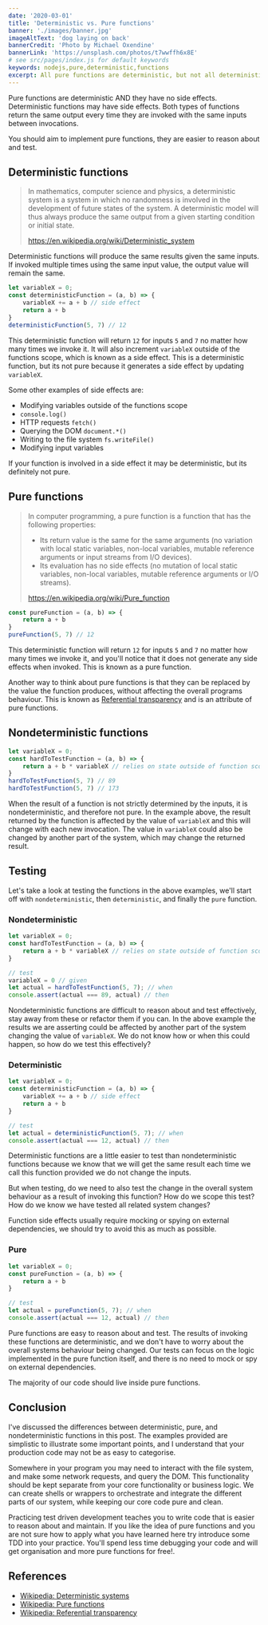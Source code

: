 ```yaml
---
date: '2020-03-01'
title: 'Deterministic vs. Pure functions'
banner: './images/banner.jpg'
imageAltText: 'dog laying on back'
bannerCredit: 'Photo by Michael Oxendine'
bannerLink: 'https://unsplash.com/photos/t7wwffh6x8E'
# see src/pages/index.js for default keywords
keywords: nodejs,pure,deterministic,functions
excerpt: All pure functions are deterministic, but not all deterministic functions are pure. Pure functions are easier to reason about and test, you should aim to implement pure functions.
---
```


Pure functions are deterministic AND they have no side effects. Deterministic functions may have side effects. Both types of functions return the same output every time they are invoked with the same inputs between invocations. 

You should aim to implement pure functions, they are easier to reason about and test.

## Deterministic functions

> In mathematics, computer science and physics, a deterministic system is a system in which no randomness is involved in the development of future states of the system. A deterministic model will thus always produce the same output from a given starting condition or initial state.
> 
> https://en.wikipedia.org/wiki/Deterministic_system

Deterministic functions will produce the same results given the same inputs. If invoked multiple times using the same input value, the output value will remain the same.

```javascript
let variableX = 0;
const deterministicFunction = (a, b) => {
    variableX += a + b // side effect
    return a + b
}
deterministicFunction(5, 7) // 12
```
This deterministic function will return `12` for inputs `5` and `7` no matter how many times we invoke it. It will also increment `variableX` outside of the functions scope, which is known as a side effect. This is a deterministic function, but its not pure because it generates a side effect by updating `variableX`. 

Some other examples of side effects are:

- Modifying variables outside of the functions scope
- `console.log()`
- HTTP requests `fetch()`
- Querying the DOM `document.*()`
- Writing to the file system `fs.writeFile()`
- Modifying input variables

If your function is involved in a side effect it may be deterministic, but its definitely not pure.

## Pure functions

> In computer programming, a pure function is a function that has the following properties:
> - Its return value is the same for the same arguments (no variation with local static variables, non-local variables, mutable reference arguments or input streams from I/O devices).
> - Its evaluation has no side effects (no mutation of local static variables, non-local variables, mutable reference arguments or I/O streams).
> 
> https://en.wikipedia.org/wiki/Pure_function

```javascript
const pureFunction = (a, b) => {
    return a + b
}
pureFunction(5, 7) // 12
```
This deterministic function will return `12` for inputs `5` and `7` no matter how many times we invoke it, and you'll notice that it does not generate any side effects when invoked. This is known as a pure function.

Another way to think about pure functions is that they can be replaced by the value the function produces, without affecting the overall programs behaviour. This is known as [Referential transparency](https://en.wikipedia.org/wiki/Referential_transparency) and is an attribute of pure functions.

## Nondeterministic functions

```javascript
let variableX = 0;
const hardToTestFunction = (a, b) => {
    return a + b * variableX // relies on state outside of function scope
}
hardToTestFunction(5, 7) // 89
hardToTestFunction(5, 7) // 173
```
When the result of a function is not strictly determined by the inputs, it is nondeterministic, and therefore not pure. In the example above, the result returned by the function is affected by the value of `variableX` and this will change with each new invocation. The value in `variableX` could also be changed by another part of the system, which may change the returned result.

## Testing

Let's take a look at testing the functions in the above examples, we'll start off with `nondeterministic`, then `deterministic`, and finally the `pure` function.

### Nondeterministic

```javascript
let variableX = 0;
const hardToTestFunction = (a, b) => {
    return a + b * variableX // relies on state outside of function scope
}

// test
variableX = 0 // given
let actual = hardToTestFunction(5, 7); // when
console.assert(actual === 89, actual) // then
```

Nondeterministic functions are difficult to reason about and test effectively, stay away from these or refactor them if you can. In the above example the results we are asserting could be affected by another part of the system changing the value of `variableX`. We do not know how or when this could happen, so how do we test this effectively?

### Deterministic

```javascript
let variableX = 0;
const deterministicFunction = (a, b) => {
    variableX += a + b // side effect
    return a + b 
}

// test
let actual = deterministicFunction(5, 7); // when
console.assert(actual === 12, actual) // then
```

Deterministic functions are a little easier to test than nondeterministic functions because we know that we will get the same result each time we call this function provided we do not change the inputs. 

But when testing, do we need to also test the change in the overall system behaviour as a result of invoking this function? How do we scope this test? How do we know we have tested all related system changes? 

Function side effects usually require mocking or spying on external dependencies, we should try to avoid this as much as possible.

### Pure

```javascript
let variableX = 0;
const pureFunction = (a, b) => {
    return a + b
}

// test
let actual = pureFunction(5, 7); // when
console.assert(actual === 12, actual) // then
```

Pure functions are easy to reason about and test. The results of invoking these functions are deterministic, and we don't have to worry about the overall systems behaviour being changed. Our tests can focus on the logic implemented in the pure function itself, and there is no need to mock or spy on external dependencies.

The majority of our code should live inside pure functions.

## Conclusion

I've discussed the differences between deterministic, pure, and nondeterministic functions in this post. The examples provided are simplistic to illustrate some important points, and I understand that your production code may not be as easy to categorise.

Somewhere in your program you may need to interact with the file system, and make some network requests, and query the DOM. This functionality should be kept separate from your core functionality or business logic. We can create shells or wrappers to orchestrate and integrate the different parts of our system, while keeping our core code pure and clean.

Practicing test driven development teaches you to write code that is easier to reason about and maintain. If you like the idea of pure functions and you are not sure how to apply what you have learned here try introduce some TDD into your practice. You'll spend less time debugging your code and will get organisation and more pure functions for free!. 

## References

- [Wikipedia: Deterministic systems](https://en.wikipedia.org/wiki/Deterministic_system)
- [Wikipedia: Pure functions](https://en.wikipedia.org/wiki/Pure_function)
- [Wikipedia: Referential transparency](https://en.wikipedia.org/wiki/Referential_transparency)
